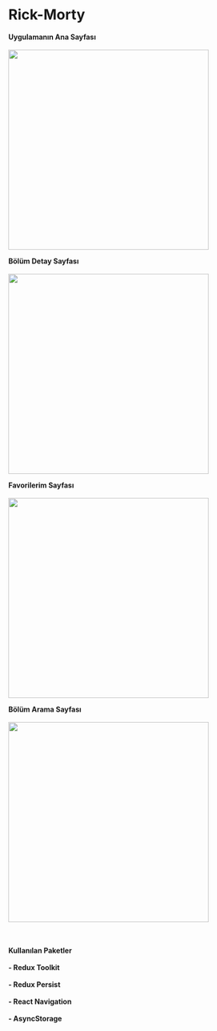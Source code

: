 # Rick-Morty   


<strong>Uygulamanın Ana Sayfası</strong>
<br></br>
<img src="/anasayfa.png" width="400"/>


<strong>Bölüm Detay Sayfası </strong>
<br></br>
<img src="/detay.png" width="400"/>

<strong>Favorilerim Sayfası</strong>
<br></br>
<img src="/favorilerim.png" width="400"/>

<strong>Bölüm Arama Sayfası </strong>
<br></br>
<img src="/search.png" width="400"/>

<br></br>
<strong>Kullanılan Paketler</strong>
<br></br>
<strong>- Redux Toolkit</strong>
<br></br>
<strong>- Redux Persist</strong>
<br></br>
<strong>- React Navigation</strong>
<br></br>
<strong>- AsyncStorage</strong>
